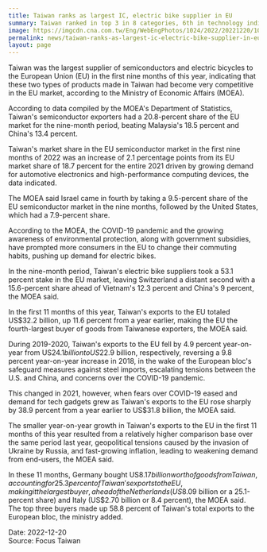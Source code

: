 ```yaml
---
title: Taiwan ranks as largest IC, electric bike supplier in EU
summary: Taiwan ranked in top 3 in 8 categories, 6th in technology indicator
image: https://imgcdn.cna.com.tw/Eng/WebEngPhotos/1024/2022/20221220/1024x681_95312398545.jpg
permalink: news/taiwan-ranks-as-largest-ic-electric-bike-supplier-in-eu/
layout: page
---
```

Taiwan was the largest supplier of semiconductors and electric bicycles to the European Union (EU) in the first nine months of this year, indicating that these two types of products made in Taiwan had become very competitive in the EU market, according to the Ministry of Economic Affairs (MOEA).

According to data compiled by the MOEA's Department of Statistics, Taiwan's semiconductor exporters had a 20.8-percent share of the EU market for the nine-month period, beating Malaysia's 18.5 percent and China's 13.4 percent.

Taiwan's market share in the EU semiconductor market in the first nine months of 2022 was an increase of 2.1 percentage points from its EU market share of 18.7 percent for the entire 2021 driven by growing demand for automotive electronics and high-performance computing devices, the data indicated.

The MOEA said Israel came in fourth by taking a 9.5-percent share of the EU semiconductor market in the nine months, followed by the United States, which had a 7.9-percent share.

According to the MOEA, the COVID-19 pandemic and the growing awareness of environmental protection, along with government subsidies, have prompted more consumers in the EU to change their commuting habits, pushing up demand for electric bikes.

In the nine-month period, Taiwan's electric bike suppliers took a 53.1 percent stake in the EU market, leaving Switzerland a distant second with a 15.6-percent share ahead of Vietnam's 12.3 percent and China's 9 percent, the MOEA said.

In the first 11 months of this year, Taiwan's exports to the EU totaled US$32.2 billion, up 11.6 percent from a year earlier, making the EU the fourth-largest buyer of goods from Taiwanese exporters, the MOEA said.

During 2019-2020, Taiwan's exports to the EU fell by 4.9 percent year-on-year from US$24.1 billion to US$22.9 billion, respectively, reversing a 9.8 percent year-on-year increase in 2018, in the wake of the European bloc's safeguard measures against steel imports, escalating tensions between the U.S. and China, and concerns over the COVID-19 pandemic.

This changed in 2021, however, when fears over COVID-19 eased and demand for tech gadgets grew as Taiwan's exports to the EU rose sharply by 38.9 percent from a year earlier to US$31.8 billion, the MOEA said.

The smaller year-on-year growth in Taiwan's exports to the EU in the first 11 months of this year resulted from a relatively higher comparison base over the same period last year, geopolitical tensions caused by the invasion of Ukraine by Russia, and fast-growing inflation, leading to weakening demand from end-users, the MOEA said.

In these 11 months, Germany bought US$8.17 billion worth of goods from Taiwan, accounting for 25.3 percent of Taiwan's exports to the EU, making it the largest buyer, ahead of the Netherlands (US$8.09 billion or a 25.1-percent share) and Italy (US$2.70 billion or 8.4 percent), the MOEA said. The top three buyers made up 58.8 percent of Taiwan's total exports to the European bloc, the ministry added.

Date: 2022-12-20
<br/>
Source: Focus Taiwan
